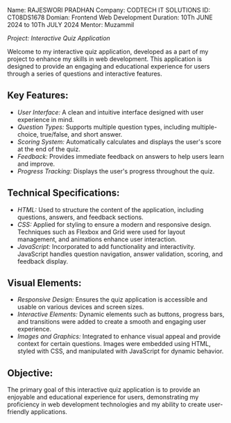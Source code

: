Name: RAJESWORI PRADHAN
Company: CODTECH IT SOLUTIONS
ID: CT08DS1678
Domian: Frontend Web Development
Duration: 10Th JUNE 2024 to 10Th JULY 2024
Mentor: Muzammil

*Project: Interactive Quiz Application*

Welcome to my interactive quiz application, developed as a part of my project to enhance my skills in web development. This application is designed to provide an engaging and educational experience for users through a series of questions and interactive features.

## Key Features:
- *User Interface:* A clean and intuitive interface designed with user experience in mind.
- *Question Types:* Supports multiple question types, including multiple-choice, true/false, and short answer.
- *Scoring System:* Automatically calculates and displays the user's score at the end of the quiz.
- *Feedback:* Provides immediate feedback on answers to help users learn and improve.
- *Progress Tracking:* Displays the user's progress throughout the quiz.

## Technical Specifications:
- *HTML:* Used to structure the content of the application, including questions, answers, and feedback sections.
- *CSS:* Applied for styling to ensure a modern and responsive design. Techniques such as Flexbox and Grid were used for layout management, and animations enhance user interaction.
- *JavaScript:* Incorporated to add functionality and interactivity. JavaScript handles question navigation, answer validation, scoring, and feedback display.

## Visual Elements:
- *Responsive Design:* Ensures the quiz application is accessible and usable on various devices and screen sizes.
- *Interactive Elements:* Dynamic elements such as buttons, progress bars, and transitions were added to create a smooth and engaging user experience.
- *Images and Graphics:* Integrated to enhance visual appeal and provide context for certain questions. Images were embedded using HTML, styled with CSS, and manipulated with JavaScript for dynamic behavior.

## Objective:
The primary goal of this interactive quiz application is to provide an enjoyable and educational experience for users, demonstrating my proficiency in web development technologies and my ability to create user-friendly applications.

